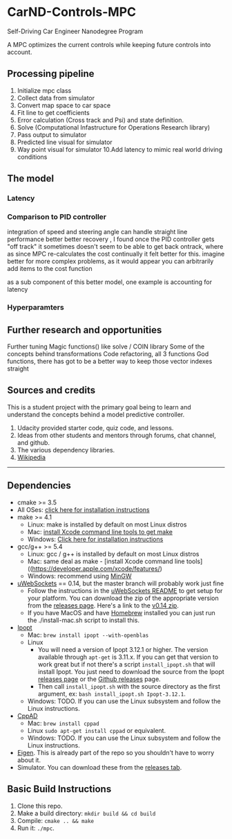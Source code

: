 # CarND-Controls-MPC
Self-Driving Car Engineer Nanodegree Program

A MPC optimizes the current controls while keeping future controls into account.




## Processing pipeline

1. Initialize mpc class
2. Collect data from simulator
3. Convert map space to car space
4. Fit line to get coefficients
5. Error calculation (Cross track and Psi) and state definition.
6. Solve (Computational Infastructure for Operations Research library)
7. Pass output to simulator
8. Predicted line visual for simulator
9. Way point visual for simulator
10.Add latency to mimic real world driving conditions

## The model

### Latency

### Comparison to PID controller

integration of speed and steering angle
can handle straight line performance better
better recovery , I found once the PID controller gets "off track" it sometimes doesn't seem to be able to get back ontrack, where as since MPC re-calculates the cost continually it felt better for this.
imagine better for more complex problems, as it would appear you can arbitrarily add items to the cost function

as a sub component of this better model, one example is accounting for latency


### Hyperparamters


## Further research and opportunities

Further tuning
Magic functions() like solve / COIN library
Some of the concepts behind transformations
Code refactoring, all 3 functions God functions, there has got to be a better way to keep those vector indexes straight

## Sources and credits

This is a student project with the primary goal being to learn and understand the concepts behind a model predictive controller.

1. Udacity provided starter code, quiz code, and lessons.
2. Ideas from other students and mentors through forums, chat channel, and github.
3. The various dependency libraries.
4. [Wikipedia](https://en.wikipedia.org/wiki/Model_predictive_control)


---

## Dependencies

* cmake >= 3.5
 * All OSes: [click here for installation instructions](https://cmake.org/install/)
* make >= 4.1
  * Linux: make is installed by default on most Linux distros
  * Mac: [install Xcode command line tools to get make](https://developer.apple.com/xcode/features/)
  * Windows: [Click here for installation instructions](http://gnuwin32.sourceforge.net/packages/make.htm)
* gcc/g++ >= 5.4
  * Linux: gcc / g++ is installed by default on most Linux distros
  * Mac: same deal as make - [install Xcode command line tools]((https://developer.apple.com/xcode/features/)
  * Windows: recommend using [MinGW](http://www.mingw.org/)
* [uWebSockets](https://github.com/uWebSockets/uWebSockets) == 0.14, but the master branch will probably work just fine
  * Follow the instructions in the [uWebSockets README](https://github.com/uWebSockets/uWebSockets/blob/master/README.md) to get setup for your platform. You can download the zip of the appropriate version from the [releases page](https://github.com/uWebSockets/uWebSockets/releases). Here's a link to the [v0.14 zip](https://github.com/uWebSockets/uWebSockets/archive/v0.14.0.zip).
  * If you have MacOS and have [Homebrew](https://brew.sh/) installed you can just run the ./install-mac.sh script to install this.
* [Ipopt](https://projects.coin-or.org/Ipopt)
  * Mac: `brew install ipopt --with-openblas`
  * Linux
    * You will need a version of Ipopt 3.12.1 or higher. The version available through `apt-get` is 3.11.x. If you can get that version to work great but if not there's a script `install_ipopt.sh` that will install Ipopt. You just need to download the source from the Ipopt [releases page](https://www.coin-or.org/download/source/Ipopt/) or the [Github releases](https://github.com/coin-or/Ipopt/releases) page.
    * Then call `install_ipopt.sh` with the source directory as the first argument, ex: `bash install_ipopt.sh Ipopt-3.12.1`. 
  * Windows: TODO. If you can use the Linux subsystem and follow the Linux instructions.
* [CppAD](https://www.coin-or.org/CppAD/)
  * Mac: `brew install cppad`
  * Linux `sudo apt-get install cppad` or equivalent.
  * Windows: TODO. If you can use the Linux subsystem and follow the Linux instructions.
* [Eigen](http://eigen.tuxfamily.org/index.php?title=Main_Page). This is already part of the repo so you shouldn't have to worry about it.
* Simulator. You can download these from the [releases tab](https://github.com/udacity/CarND-MPC-Project/releases).

## Basic Build Instructions


1. Clone this repo.
2. Make a build directory: `mkdir build && cd build`
3. Compile: `cmake .. && make`
4. Run it: `./mpc`.

